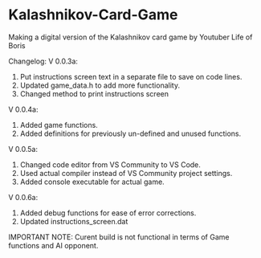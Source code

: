 # Kalashnikov-Card-Game

Making a digital version of the Kalashnikov card game by Youtuber Life of Boris

Changelog:
V 0.0.3a:
  1. Put instructions screen text in a separate file to save on code lines.
  2. Updated game_data.h to add more functionality.
  3. Changed method to print instructions screen
 
 V 0.0.4a:
  1. Added game functions.
  2. Added definitions for previously un-defined and unused functions.
  
 V 0.0.5a:
  1. Changed code editor from VS Community to VS Code.
  2. Used actual compiler instead of VS Community project settings.
  3. Added console executable for actual game.
 
 V 0.0.6a:
  1. Added debug functions for ease of error corrections.
  2. Updated instructions_screen.dat

IMPORTANT NOTE: Curent build is not functional in terms of Game functions and AI opponent.
